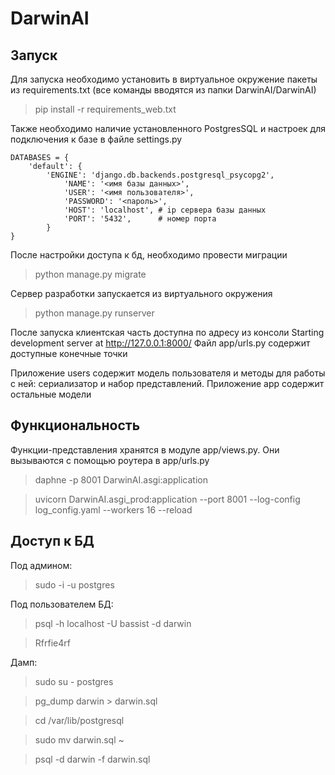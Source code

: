 # DarwinAI

## Запуск
Для запуска необходимо установить в виртуальное окружение пакеты из requirements.txt
(все команды вводятся из папки DarwinAI/DarwinAI) 
>pip install -r requirements_web.txt

Также необходимо наличие установленного PostgresSQL и настроек для подключения к базе в файле settings.py

	DATABASES = {
		'default': {
			'ENGINE': 'django.db.backends.postgresql_psycopg2',
        		'NAME': '<имя базы данных>',
        		'USER': '<имя пользователя>',
        		'PASSWORD': '<пароль>',
        		'HOST': 'localhost', # ip сервера базы данных
        		'PORT': '5432',      # номер порта
    		}
	}

После настройки доступа к бд, необходимо провести миграции
>python manage.py migrate


Сервер разработки запускается из виртуального окружения 
>python manage.py runserver

После запуска клиентская часть доступна по адресу из консоли
Starting development server at http://127.0.0.1:8000/
Файл app/urls.py содержит доступные конечные точки

Приложение users содержит модель пользователя и методы для работы с ней: сериализатор и набор представлений.
Приложение app содержит остальные модели

## Функциональность
Функции-представления хранятся в модуле app/views.py. Они вызываются с помощью роутера в app/urls.py

>daphne -p 8001 DarwinAI.asgi:application

>uvicorn DarwinAI.asgi_prod:application --port 8001 --log-config log_config.yaml --workers 16 --reload

## Доступ к БД

Под админом:
>sudo -i -u postgres

Под пользователем БД:
>psql -h localhost -U bassist -d darwin

>Rfrfie4rf

Дамп:
>sudo su - postgres

>pg_dump darwin > darwin.sql

>cd /var/lib/postgresql

>sudo mv darwin.sql ~

>psql -d darwin -f darwin.sql
